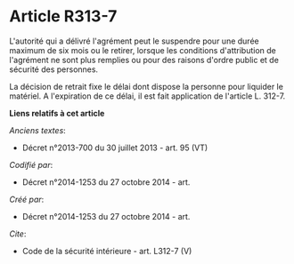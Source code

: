 # Article R313-7

L'autorité qui a délivré l'agrément peut le suspendre pour une durée maximum de six mois ou le retirer, lorsque les
conditions d'attribution de l'agrément ne sont plus remplies ou pour des raisons d'ordre public et de sécurité des
personnes. 

La décision de retrait fixe le délai dont dispose la personne pour liquider le matériel. A l'expiration de ce délai, il est
fait application de l'article L. 312-7.

**Liens relatifs à cet article**

_Anciens textes_:

  - Décret n°2013-700 du 30 juillet 2013 - art. 95 (VT)

_Codifié par_:

  - Décret n°2014-1253 du 27 octobre 2014 - art.

_Créé par_:

  - Décret n°2014-1253 du 27 octobre 2014 - art.

_Cite_:

  - Code de la sécurité intérieure - art. L312-7 (V)
